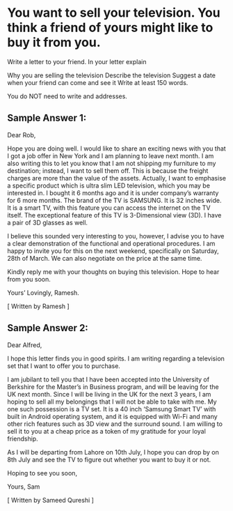 # You want to sell your television. You think a friend of yours might like to buy it from you.

Write a letter to your friend. In your letter explain


 
Why you are selling the television
Describe the television
Suggest a date when your friend can come and see it
Write at least 150 words.

You do NOT need to write and addresses.

## Sample Answer 1:

Dear Rob,

Hope you are doing well. I would like to share an exciting news with you that I got a job offer in New York and I am planning to leave next month. I am also writing this to let you know that I am not shipping my furniture to my destination; instead, I want to sell them off. This is because the freight charges are more than the value of the assets.
Actually, I want to emphasise a specific product which is ultra slim LED television, which you may be interested in. I bought it 6 months ago and it is under company’s warranty for 6 more months. The brand of the TV is SAMSUNG. It is 32 inches wide. It is a smart TV, with this feature you can access the internet on the TV itself. The exceptional feature of this TV is 3-Dimensional view (3D). I have a pair of 3D glasses as well.

I believe this sounded very interesting to you, however, I advise you to have a clear demonstration of the functional and operational procedures. I am happy to invite you for this on the next weekend, specifically on Saturday, 28th of March. We can also negotiate on the price at the same time.

Kindly reply me with your thoughts on buying this television. Hope to hear from you soon.

Yours’ Lovingly,
Ramesh.

[ Written by Ramesh ]

 

## Sample Answer 2:

Dear Alfred,

I hope this letter finds you in good spirits. I am writing regarding a television set that I want to offer you to purchase.

I am jubilant to tell you that I have been accepted into the University of Berkshire for the Master’s in Business program, and will be leaving for the UK next month. Since I will be living in the UK for the next 3 years, I am hoping to sell all my belongings that I will not be able to take with me. My one such possession is a TV set. It is a 40 inch ‘Samsung Smart TV’ with built in Android operating system, and it is equipped with Wi-Fi and many other rich features such as 3D view and the surround sound. I am willing to sell it to you at a cheap price as a token of my gratitude for your loyal friendship.

As I will be departing from Lahore on 10th July, I hope you can drop by on 8th July and see the TV to figure out whether you want to buy it or not.

Hoping to see you soon,

Yours,
Sam

[ Written by Sameed Qureshi ]

